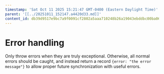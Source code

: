 ```yaml
---
timestamp: 'Sat Oct 11 2025 15:21:47 GMT-0400 (Eastern Daylight Time)'
parent: '[[../20251011_152147.a4420d33.md]]'
content_id: db39d9517e9bc7a9f0091cf2802a5aaa710248b26a19043ebddbc00ba067bc70
---
```


# Error handling

Only throw errors when they are truly exceptional. Otherwise, all normal errors should be caught, and instead return a record `{error: "the error message"}` to allow proper future synchronization with useful errors.
